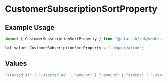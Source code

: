 # CustomerSubscriptionSortProperty

## Example Usage

```typescript
import { CustomerSubscriptionSortProperty } from "@polar-sh/sdk/models/components";

let value: CustomerSubscriptionSortProperty = "-organization";
```

## Values

```typescript
"started_at" | "-started_at" | "amount" | "-amount" | "status" | "-status" | "organization" | "-organization" | "product" | "-product"
```
